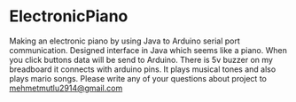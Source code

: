 # ElectronicPiano
Making an electronic piano by using Java to Arduino serial port communication. Designed interface in Java which seems like a piano.
When you click buttons data will be send to Arduino. There is 5v buzzer on my breadboard it connects with arduino pins. 
It plays musical tones and also plays mario songs. Please write any of your questions about project to mehmetmutlu2914@gmail.com
